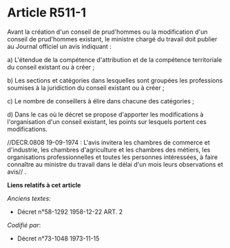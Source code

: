 # Article R511-1

Avant la création d'un conseil de prud'hommes ou la modification d'un conseil de prud'hommes existant, le ministre chargé du
travail doit publier au Journal officiel un avis indiquant :

a) L'étendue de la compétence d'attribution et de la compétence territoriale du conseil existant ou à créer ;

b) Les sections et catégories dans lesquelles sont groupées les professions soumises à la juridiction du conseil existant ou
à créer ;

c) Le nombre de conseillers à élire dans chacune des catégories ;

d) Dans le cas où le décret se propose d'apporter les modifications à l'organisation d'un conseil existant, les points sur
lesquels portent ces modifications.

//DECR.0808 19-09-1974 : L'avis invitera les chambres de commerce et d'industrie, les chambres d'agriculture et les chambres
des métiers, les organisations professionnelles et toutes les personnes intéressées, à faire connaître au ministre du travail
dans le délai d'un mois leurs observations et avis// .

**Liens relatifs à cet article**

_Anciens textes_:

  - Décret n°58-1292 1958-12-22 ART. 2

_Codifié par_:

  - Décret n°73-1048 1973-11-15

